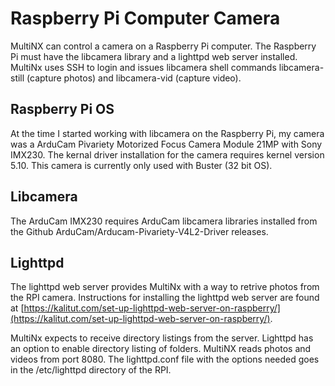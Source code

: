 # Raspberry Pi Computer Camera

MultiNX can control a camera on a Raspberry Pi computer. The Raspberry Pi must have the libcamera library and a lighttpd web server installed. MultiNx uses SSH to login and issues libcamera shell commands libcamera-still (capture photos) and libcamera-vid (capture video). 

## Raspberry Pi OS
At the time I started working with libcamera on the Raspberry Pi, my camera was a ArduCam Pivariety Motorized Focus Camera Module 21MP with Sony IMX230. The kernal driver installation for the camera requires kernel version 5.10. This camera is currently only used with Buster (32 bit OS).

## Libcamera
The ArduCam IMX230 requires ArduCam libcamera libraries installed from the Github ArduCam/Arducam-Pivariety-V4L2-Driver releases.

## Lighttpd
The lighttpd web server provides MultiNx with a way to retrive photos from the RPI camera. Instructions for installing the lighttpd web server are found at [https://kalitut.com/set-up-lighttpd-web-server-on-raspberry/](https://kalitut.com/set-up-lighttpd-web-server-on-raspberry/).

MultiNx expects to receive directory listings from the server. Lighttpd has an option to enable directory listing of folders. MultiNX reads photos and videos from port 8080. The lighttpd.conf file with the options needed goes in the /etc/lighttpd directory of the RPI.
